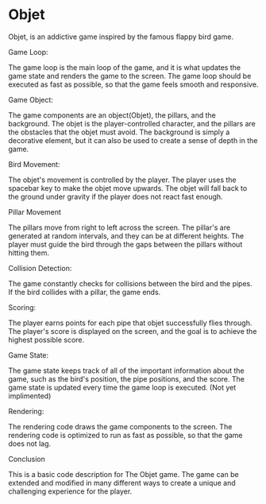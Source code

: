 # Objet
Objet, is an addictive game inspired by the famous flappy bird game.

Game Loop:

The game loop is the main loop of the game, and it is what updates the game state and renders the game to the screen. The game loop should be executed as fast as possible, so that the game feels smooth and responsive.

Game Object:

The game components are an object(Objet), the pillars, and the background. The objet is the player-controlled character, and the pillars are the obstacles that the objet must avoid. The background is simply a decorative element, but it can also be used to create a sense of depth in the game.

Bird Movement:

The objet's movement is controlled by the player. The player uses the spacebar key to make the objet move upwards. The objet will fall back to the ground under gravity if the player does not react fast enough.

Pillar Movement

The pillars move from right to left across the screen. The pillar's are generated at random intervals, and they can be at different heights. The player must guide the bird through the gaps between the pillars without hitting them.

Collision Detection:

The game constantly checks for collisions between the bird and the pipes. If the bird collides with a pillar, the game ends.

Scoring:

The player earns points for each pipe that objet successfully flies through. The player's score is displayed on the screen, and the goal is to achieve the highest possible score.

Game State:

The game state keeps track of all of the important information about the game, such as the bird's position, the pipe positions, and the score. The game state is updated every time the game loop is executed. (Not yet implimented)

Rendering:

The rendering code draws the game components to the screen. The rendering code is optimized to run as fast as possible, so that the game does not lag.

Conclusion

This is a basic code description for The Objet game. The game can be extended and modified in many different ways to create a unique and challenging experience for the player.
